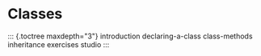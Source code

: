 # Classes

::: {.toctree maxdepth="3"}
introduction declaring-a-class class-methods inheritance exercises
studio
:::
